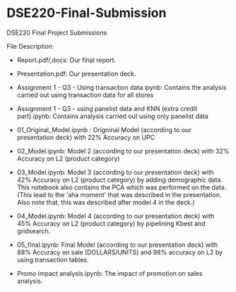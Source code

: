 # DSE220-Final-Submission
DSE220 Final Project Submissions

File Description: 

- Report.pdf/,docx: Our final report.

- Presentation.pdf: Our presentation deck.

- Assignment 1 - Q3 - Using transaction data.ipynb: Contains the analysis carried out using transaction data for all stores

- Assignment 1 - Q3 - using panelist data and KNN (extra credit part).ipynb: Contains analysis carried out using only panelist data

- 01_Original_Model.ipynb : Origninal Model (according to our presentation deck) with 22% Accuracy on UPC

- 02_Model.ipynb: Model 2 (according to our presentation deck) with 32% Accuracy on L2 (product category)

- 03_Model.ipynb: Model 3 (according to our presentation deck) with 42% Accuracy on L2 (product category) by adding demographic data. This notebook also contains the PCA which was performed on the data. (This lead to the 'aha moment' that was described in the presentation. Also note that, this was described after model 4 in the deck.)

- 04_Model.ipynb: Model 4 (according to our presentation deck) with 45% Accuracy on L2 (product category) by pipelining Kbest and gridsearch.

- 05_final.ipynb: Final Model (according to our presentation deck) with 88% Accuracy on sale (DOLLARS/UNITS) and 98% accuracy on L2 by using transaction tables.

- Promo impact analysis.ipynb: The impact of promotion on sales analysis.

